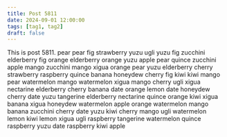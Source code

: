 ```yaml
---
title: Post 5811
date: 2024-09-01 12:00:00
tags: [tag1, tag2]
draft: false
---
```

This is post 5811.
pear
pear
fig
strawberry
yuzu
ugli
yuzu
fig
zucchini
elderberry
fig
orange
elderberry
orange
yuzu
apple
pear
quince
zucchini
apple
mango
zucchini
mango
xigua
orange
pear
yuzu
elderberry
cherry
strawberry
raspberry
quince
banana
honeydew
cherry
fig
kiwi
kiwi
mango
pear
watermelon
mango
watermelon
xigua
mango
cherry
ugli
xigua
nectarine
elderberry
cherry
banana
date
orange
lemon
date
honeydew
cherry
date
yuzu
tangerine
elderberry
nectarine
quince
orange
kiwi
xigua
banana
xigua
honeydew
watermelon
apple
orange
watermelon
mango
banana
zucchini
cherry
date
yuzu
kiwi
cherry
mango
ugli
watermelon
lemon
kiwi
lemon
xigua
ugli
raspberry
tangerine
watermelon
quince
raspberry
yuzu
date
raspberry
kiwi
apple
